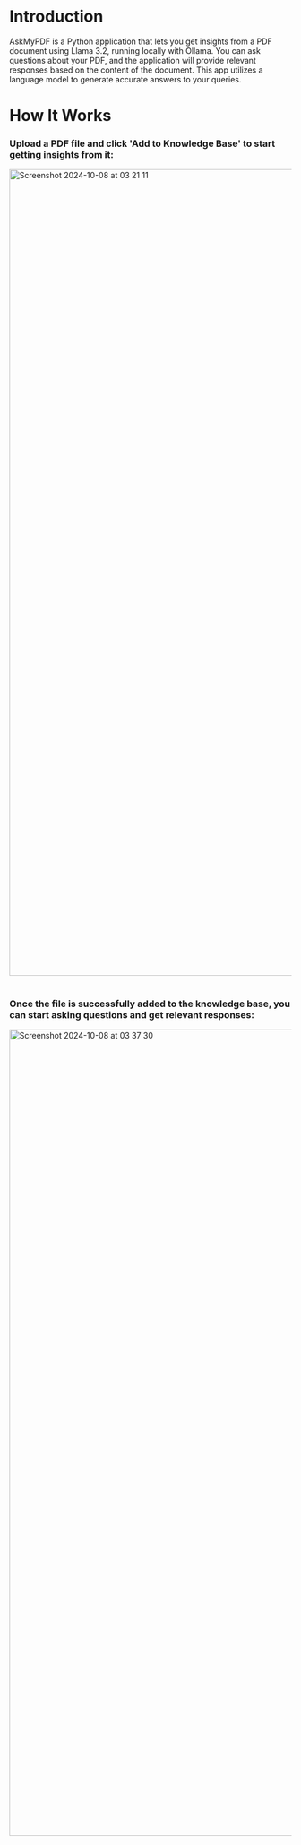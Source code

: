 # Introduction
AskMyPDF is a Python application that lets you get insights from a PDF document using Llama 3.2, running locally with Ollama. You can ask questions about your PDF, and the application will provide relevant responses based on the content of the document. This app utilizes a language model to generate accurate answers to your queries. 

# How It Works 
### Upload a PDF file and click 'Add to Knowledge Base' to start getting insights from it:


<img width="1440" alt="Screenshot 2024-10-08 at 03 21 11" src="https://github.com/user-attachments/assets/2d3a6d63-e9e0-4c6a-84f8-79b3d0de45f7">


#
### Once the file is  successfully added to the knowledge base, you can start asking questions and get relevant responses: 


<img width="1440" alt="Screenshot 2024-10-08 at 03 37 30" src="https://github.com/user-attachments/assets/2201a307-b934-43c2-a500-06a76ee2ac39">

